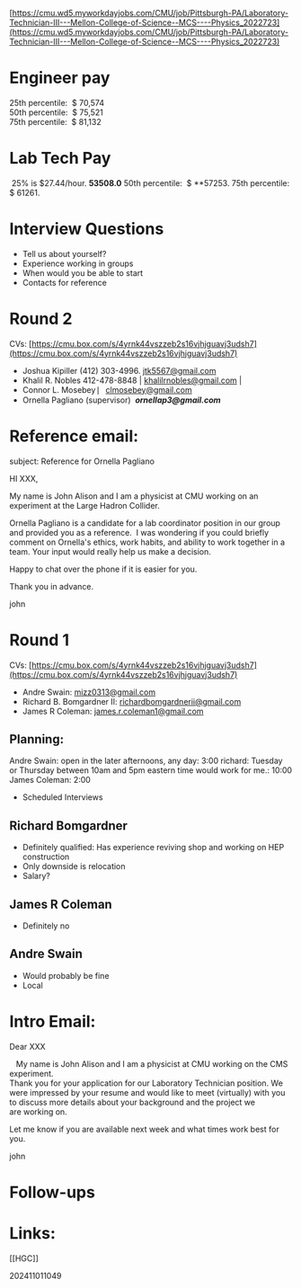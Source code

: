 [https://cmu.wd5.myworkdayjobs.com/CMU/job/Pittsburgh-PA/Laboratory-Technician-III---Mellon-College-of-Science--MCS----Physics_2022723](https://cmu.wd5.myworkdayjobs.com/CMU/job/Pittsburgh-PA/Laboratory-Technician-III---Mellon-College-of-Science--MCS----Physics_2022723)


# Engineer pay
25th percentile:  $ 70,574  
50th percentile:  $ 75,521  
75th percentile:  $ 81,132

# Lab Tech Pay
 25% is $27.44/hour. **53508.0**
 50th percentile:  $ **57253.
75th percentile:  $ 61261.

# Interview Questions

- Tell us about yourself?
- Experience working in groups 
- When would you be able to start
- Contacts for reference 

# Round 2

CVs: [https://cmu.box.com/s/4yrnk44vszzeb2s16vjhjguavj3udsh7](https://cmu.box.com/s/4yrnk44vszzeb2s16vjhjguavj3udsh7)
- Joshua Kipiller (412) 303-4996. jtk5567@gmail.com  
- Khalil R. Nobles  412-478-8848 | khalilrnobles@gmail.com |  
- Connor L. Mosebey  ⎸clmosebey@gmail.com
- Ornella Pagliano (supervisor)  **_ornellap3@gmail.com_**


# Reference email:

subject: Reference for Ornella Pagliano

HI XXX,

My name is John Alison and I am a physicist at CMU working on an experiment at the Large Hadron Collider. 

Ornella Pagliano is a candidate for a lab coordinator position in our group and provided you as a reference.  I was wondering if you could briefly comment on Ornella's ethics, work habits, and ability to work together in a team. Your input would really help us make a decision. 

Happy to chat over the phone if it is easier for you. 

Thank you in advance.

john

# Round 1

CVs: [https://cmu.box.com/s/4yrnk44vszzeb2s16vjhjguavj3udsh7](https://cmu.box.com/s/4yrnk44vszzeb2s16vjhjguavj3udsh7)
- Andre Swain: mizz0313@gmail.com
- Richard B. Bomgardner II: richardbomgardnerii@gmail.com
- James R Coleman: james.r.coleman1@gmail.com 

## Planning:
Andre Swain: open in the later afternoons, any day:  3:00
richard: Tuesday or Thursday between 10am and 5pm eastern time would work for me.: 10:00
James Coleman: 2:00

- Scheduled Interviews

## Richard Bomgardner
- Definitely qualified:  Has experience reviving shop and working on HEP construction
- Only downside is relocation 
- Salary?

## James R Coleman
- Definitely no

## Andre Swain
- Would probably be fine
- Local 




# Intro Email: 
Dear XXX

  
   My name is John Alison and I am a physicist at CMU working on the CMS experiment.  
Thank you for your application for our Laboratory Technician position. We were impressed by your resume and would like to meet (virtually) with you to discuss more details about your background and the project we are working on. 

  
Let me know if you are available next week and what times work best for you. 

  

john



# Follow-ups


# Links: 
[[HGC]]


202411011049
